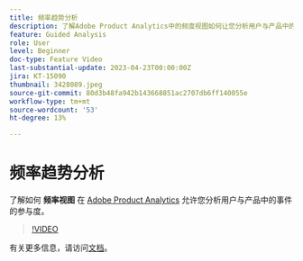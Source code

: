 ```yaml
---
title: 频率趋势分析
description: 了解Adobe Product Analytics中的频度视图如何让您分析用户与产品中的事件的参与度。
feature: Guided Analysis
role: User
level: Beginner
doc-type: Feature Video
last-substantial-update: 2023-04-23T00:00:00Z
jira: KT-15090
thumbnail: 3428089.jpeg
source-git-commit: 80d3b48fa942b143668851ac2707db6ff140055e
workflow-type: tm+mt
source-wordcount: '53'
ht-degree: 13%

---
```


# 频率趋势分析

了解如何 **频率视图** 在 [Adobe Product Analytics](../../adobe-product-analytics/adobe-product-analytics-overview.md) 允许您分析用户与产品中的事件的参与度。

>[!VIDEO](https://video.tv.adobe.com/v/3428089/?learn=on)

有关更多信息，请访问[文档](https://experienceleague.adobe.com/en/docs/analytics-platform/using/guided-analysis/trends/frequency)。
